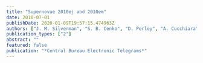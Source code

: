 ```yaml
---
title: "Supernovae 2010ej and 2010em"
date: 2010-07-01
publishDate: 2020-01-09T19:57:15.474963Z
authors: ["J. M. Silverman", "S. B. Cenko", "D. Perley", "A. Cucchiara", "J. S. Bloom", "A. V. Filippenko"]
publication_types: ["2"]
abstract: ""
featured: false
publication: "*Central Bureau Electronic Telegrams*"
---
```


